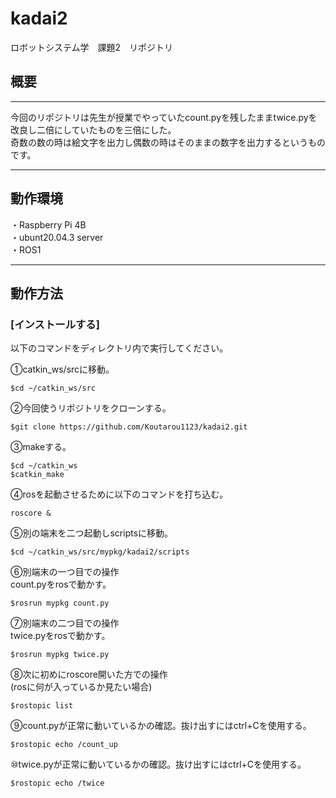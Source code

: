 # kadai2
ロボットシステム学　課題2　リポジトリ
## 概要
---
今回のリポジトリは先生が授業でやっていたcount.pyを残したままtwice.pyを改良し二倍にしていたものを三倍にした。  
奇数の数の時は絵文字を出力し偶数の時はそのままの数字を出力するというものです。

---
## 動作環境  
・Raspberry Pi 4B  
・ubunt20.04.3 server  
・ROS1  

---
## 動作方法  
### [インストールする]  
以下のコマンドをディレクトリ内で実行してください。  

①catkin_ws/srcに移動。  
```  
$cd ~/catkin_ws/src  
```  
  
②今回使うリポジトリをクローンする。  
```  
$git clone https://github.com/Koutarou1123/kadai2.git  
```  
  
③makeする。  
```  
$cd ~/catkin_ws  
$catkin_make  
```  
  
④rosを起動させるために以下のコマンドを打ち込む。  
```  
roscore &  
```  
  
⑤別の端末を二つ起動しscriptsに移動。
```  
$cd ~/catkin_ws/src/mypkg/kadai2/scripts  
```  
  
⑥別端末の一つ目での操作  
count.pyをrosで動かす。  
```  
$rosrun mypkg count.py  
```  
  
⑦別端末の二つ目での操作  
twice.pyをrosで動かす。  
```  
$rosrun mypkg twice.py  
```  
  
⑧次に初めにroscore開いた方での操作  
(rosに何が入っているか見たい場合)  
```  
$rostopic list  
```  
  
⑨count.pyが正常に動いているかの確認。抜け出すにはctrl+Cを使用する。   
```  
$rostopic echo /count_up  
```  
  
⑩twice.pyが正常に動いているかの確認。抜け出すにはctrl+Cを使用する。  
```  
$rostopic echo /twice  
```  
  




















